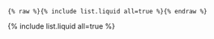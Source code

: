 ```
{% raw %}{% include list.liquid all=true %}{% endraw %}
```

{% include list.liquid all=true %}
